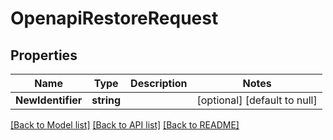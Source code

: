 # OpenapiRestoreRequest

## Properties
Name | Type | Description | Notes
------------ | ------------- | ------------- | -------------
**NewIdentifier** | **string** |  | [optional] [default to null]

[[Back to Model list]](../README.md#documentation-for-models) [[Back to API list]](../README.md#documentation-for-api-endpoints) [[Back to README]](../README.md)

